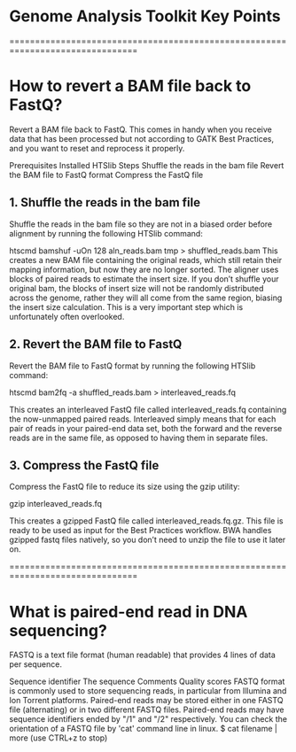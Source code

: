 # Genome Analysis Toolkit Key Points
===============================================================================
# How to revert a BAM file back to FastQ?

Revert a BAM file back to FastQ. This comes in handy when you receive data that has been processed but not according to GATK Best Practices, and you want to reset and reprocess it properly.

Prerequisites
Installed HTSlib
Steps
Shuffle the reads in the bam file
Revert the BAM file to FastQ format
Compress the FastQ file

## 1. Shuffle the reads in the bam file

Shuffle the reads in the bam file so they are not in a biased order before alignment by running the following HTSlib command:

htscmd bamshuf -uOn 128 aln_reads.bam tmp > shuffled_reads.bam 
This creates a new BAM file containing the original reads, which still retain their mapping information, but now they are no longer sorted. The aligner uses blocks of paired reads to estimate the insert size. If you don’t shuffle your original bam, the blocks of insert size will not be randomly distributed across the genome, rather they will all come from the same region, biasing the insert size calculation. This is a very important step which is unfortunately often overlooked.

## 2. Revert the BAM file to FastQ

Revert the BAM file to FastQ format by running the following HTSlib command:

htscmd bam2fq -a shuffled_reads.bam > interleaved_reads.fq 

This creates an interleaved FastQ file called interleaved_reads.fq containing the now-unmapped paired reads.
Interleaved simply means that for each pair of reads in your paired-end data set, both the forward and the reverse reads are in the same file, as opposed to having them in separate files.


## 3. Compress the FastQ file

Compress the FastQ file to reduce its size using the gzip utility:

gzip interleaved_reads.fq

This creates a gzipped FastQ file called interleaved_reads.fq.gz. This file is ready to be used as input for the Best Practices workflow. BWA handles gzipped fastq files natively, so you don’t need to unzip the file to use it later on.


===============================================================================

# What is paired-end read in DNA sequencing?

FASTQ is a text file format (human readable) that provides 4 lines of data per sequence.

Sequence identifier
The sequence
Comments
Quality scores
FASTQ format is commonly used to store sequencing reads, in particular from Illumina and Ion Torrent platforms.
Paired-end reads may be stored either in one FASTQ file (alternating) or in two different FASTQ files. Paired-end reads may have sequence identifiers ended by "/1" and "/2" respectively. 
You can check the orientation of a FASTQ file by 'cat' command line in linux.
$ cat filename | more  (use CTRL+z to stop) 

